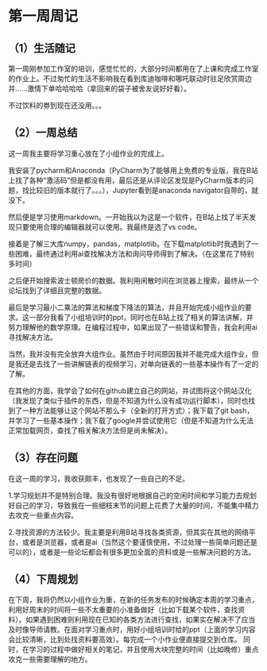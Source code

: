 # 第一周周记
## （1）生活随记
  第一周刚参加工作室的培训，感觉忙忙的，大部分时间都用在了上课和完成工作室的作业上。不过匆忙的生活不影响我在看到库迪咖啡和哪吒联动时驻足欣赏周边并……激情下单哈哈哈哈（拿回来的袋子被舍友说好好看）。
  
  不过饮料的劵到现在还没用。。。
## （2）一周总结
  这一周我主要将学习重心放在了小组作业的完成上。
  
  我安装了pycharm和Anaconda（PyCharm为了能够用上免费的专业版，我在B站上找了各种“激活码”但是都没有用，最后还是从评论区发现是PyCharm版本的问题，找比较旧的版本就行了。。。），Jupyter看到是anaconda navigator自带的，就没下。

  然后便是学习使用markdown。一开始我以为这是一个软件，在B站上找了半天发现只要使用合理的编辑器就可以使用。我最终是选了vs code。

  接着是了解三大库numpy，pandas，matplotlib。在下载matplotlib时我遇到了一些困难，最终通过利用ai查找解决方法和询问导师得到了解决。（在这里花了特别多时间）

  之后便开始搜索波士顿房价的数据。我利用闲散时间在浏览器上搜索，最终从一个论坛找到了详细且完整的数据。

  最后是学习最小二乘法的算法和梯度下降法的算法，并且开始完成小组作业的要求。这一部分我看了小组培训时的ppt，同时也在B站上找了相关的算法讲解，并努力理解他的数学原理。在编程过程中，如果出现了一些错误和警告，我会利用ai寻找解决方法。

  当然，我并没有完全放弃大组作业。虽然由于时间原因我并不能完成大组作业，但是我还是去找了一些讲解链表的视频学习，对单向链表的一些基本操作有了一定的了解。

  在其他的方面，我学会了如何在github建立自己的网站，并试图将这个网站汉化（我发现了类似于插件的东西，但是不知道为什么没有成功运行脚本），同时也找到了一种方法能够让这个网站不那么卡（全新的打开方式）；我下载了git bash，并学习了一些基本操作；我下载了google并尝试使用它（但是不知道为什么无法正常加载网页，查找了相关解决方法但是尚未解决）。
## （3）存在问题
在这一周的学习，我收获颇丰，也发现了一些自己的不足。

1.学习规划并不是特别合理。我没有很好地根据自己的空闲时间和学习能力去规划好自己的学习，导致我在一些细枝末节的问题上花费了大量的时间，不能集中精力去攻克一些重点内容。

2.寻找资源的方法较少。我主要是利用B站寻找各类资源，但其实在其他的网络平台，或者是浏览器，或者是ai（当然这个要谨慎使用，不过处理一些简单问题还是可以的），或者是一些论坛都会有很多更加全面的资料或是一些解决问题的方法。
## （4）下周规划
在下周，我将仍然以小组作业为重，在新的任务发布的时候确定本周的学习重点，利用好周末的时间将一些不太重要的小准备做好（比如下载某个软件，查找资料）。如果遇到困难则利用现在已知的各类方法进行查找，如果实在解决不了应当及时像导师请教。在面对学习重点时，用好小组培训时给的ppt（上面的学习内容会比较清晰，比到处找资料要高效）。每完成一个小作业便直接提交到仓库。
同时，在学习的过程中做好相关的笔记，并且使用大块完整的时间（比如晚修）重点攻克一些需要理解的地方。